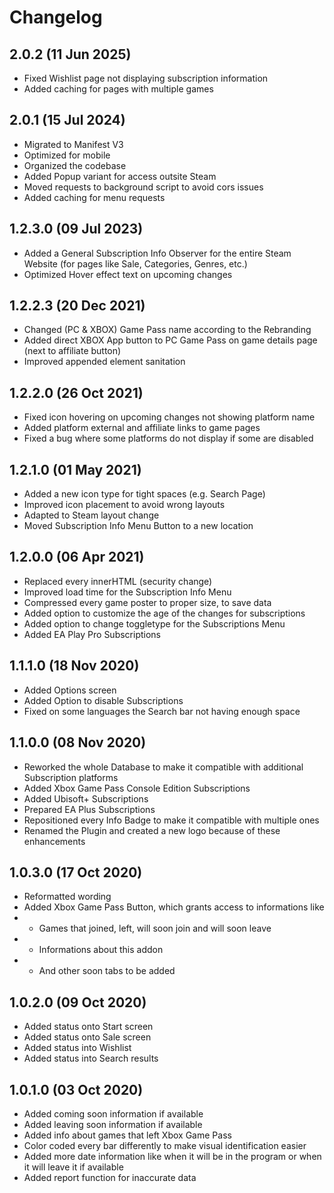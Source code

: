 # Changelog

## 2.0.2 (11 Jun 2025)
- Fixed Wishlist page not displaying subscription information
- Added caching for pages with multiple games

## 2.0.1 (15 Jul 2024)
- Migrated to Manifest V3
- Optimized for mobile
- Organized the codebase
- Added Popup variant for access outsite Steam
- Moved requests to background script to avoid cors issues
- Added caching for menu requests

## 1.2.3.0 (09 Jul 2023)

- Added a General Subscription Info Observer for the entire Steam Website (for pages like Sale, Categories, Genres, etc.)
- Optimized Hover effect text on upcoming changes

## 1.2.2.3 (20 Dec 2021)

- Changed (PC & XBOX) Game Pass name according to the Rebranding
- Added direct XBOX App button to PC Game Pass on game details page (next to affiliate button)
- Improved appended element sanitation

## 1.2.2.0 (26 Oct 2021)

- Fixed icon hovering on upcoming changes not showing platform name
- Added platform external and affiliate links to game pages
- Fixed a bug where some platforms do not display if some are disabled

## 1.2.1.0 (01 May 2021)

- Added a new icon type for tight spaces (e.g. Search Page)
- Improved icon placement to avoid wrong layouts
- Adapted to Steam layout change
- Moved Subscription Info Menu Button to a new location

## 1.2.0.0 (06 Apr 2021)

- Replaced every innerHTML (security change)
- Improved load time for the Subscription Info Menu
- Compressed every game poster to proper size, to save data
- Added option to customize the age of the changes for subscriptions
- Added option to change toggletype for the Subscriptions Menu
- Added EA Play Pro Subscriptions

## 1.1.1.0 (18 Nov 2020)

- Added Options screen
- Added Option to disable Subscriptions
- Fixed on some languages the Search bar not having enough space

## 1.1.0.0 (08 Nov 2020)

- Reworked the whole Database to make it compatible with additional Subscription platforms
- Added Xbox Game Pass Console Edition Subscriptions
- Added Ubisoft+ Subscriptions
- Prepared EA Plus Subscriptions
- Repositioned every Info Badge to make it compatible with multiple ones
- Renamed the Plugin and created a new logo because of these enhancements

## 1.0.3.0 (17 Oct 2020)

- Reformatted wording
- Added Xbox Game Pass Button, which grants access to informations like
- - Games that joined, left, will soon join and will soon leave
- - Informations about this addon
- - And other soon tabs to be added

## 1.0.2.0 (09 Oct 2020)

- Added status onto Start screen
- Added status onto Sale screen
- Added status into Wishlist
- Added status into Search results

## 1.0.1.0 (03 Oct 2020)

- Added coming soon information if available
- Added leaving soon information if available
- Added info about games that left Xbox Game Pass
- Color coded every bar differently to make visual identification easier
- Added more date information like when it will be in the program or when it will leave it if available
- Added report function for inaccurate data